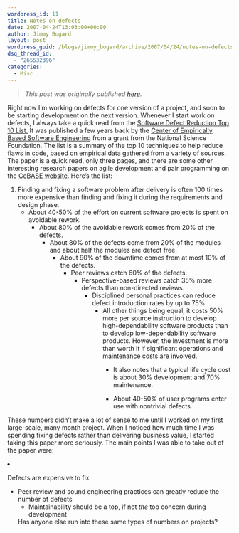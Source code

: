 ```yaml
---
wordpress_id: 11
title: Notes on defects
date: 2007-04-24T13:03:00+00:00
author: Jimmy Bogard
layout: post
wordpress_guid: /blogs/jimmy_bogard/archive/2007/04/24/notes-on-defects.aspx
dsq_thread_id:
  - "265532396"
categories:
  - Misc
---
```

> _This post was originally published [here](http://grabbagoft.blogspot.com/2007/06/notes-on-defects.html)._

Right now I&#8217;m working on defects for one version of a project, and soon to be starting development on the next version. Whenever I start work on defects, I always take a quick read from the [Software Defect Reduction Top 10 List.](http://www.cebase.org/www/resources/reports/usc/usccse2001-515.pdf) It was published a few years back by the [Center of Empirically Based Software Engineering](http://www.cebase.org/www/home/index.htm) from a grant from the National Science Foundation. The list is a summary of the top 10 techniques to help reduce flaws in code, based on empirical data gathered from a variety of sources. The paper is a quick read, only three pages, and there are some other interesting research papers on agile development and pair programming on the [CeBASE website](http://www.cebase.org/www/home/index.htm). Here&#8217;s the list:

  1. Finding and fixing a software problem after delivery is often 100 times more expensive than finding and fixing it during the requirements and design phase. 
      * About 40-50% of the effort on current software projects is spent on avoidable rework. 
          * About 80% of the avoidable rework comes from 20% of the defects. 
              * About 80% of the defects come from 20% of the modules and about half the modules are defect free. 
                  * About 90% of the downtime comes from at most 10% of the defects. 
                      * Peer reviews catch 60% of the defects. 
                          * Perspective-based reviews catch 35% more defects than non-directed reviews. 
                              * Disciplined personal practices can reduce defect introduction rates by up to 75%. 
                                  * All other things being equal, it costs 50% more per source instruction to develop high-dependability software products than to develop low-dependability software products. However, the investment is more than worth it if significant operations and maintenance costs are involved. 
                                      * It also notes that a typical life cycle cost is about 30% development and 70% maintenance.
                                      * About 40-50% of user programs enter use with nontrivial defects.</ol> 
                                    These numbers didn&#8217;t make a lot of sense to me until I worked on my first large-scale, many month project. When I noticed how much time I was spending fixing defects rather than delivering business value, I started taking this paper more seriously. The main points I was able to take out of the paper were:
                                    
                                      * Defects are expensive to fix 
                                          * Peer review and sound engineering practices can greatly reduce the number of defects 
                                              * Maintainability should be a top, if not _the_ top concern during development</ul> 
                                            Has anyone else run into these same types of numbers on projects?